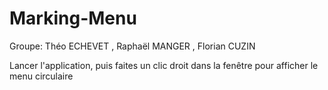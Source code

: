 # Marking-Menu

Groupe: Théo ECHEVET , Raphaël MANGER , Florian CUZIN

Lancer l'application, puis faites un clic droit dans la fenêtre pour afficher le menu circulaire
